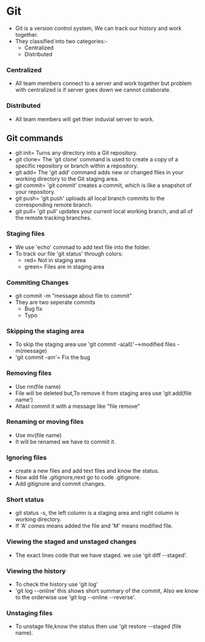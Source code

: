 # Git
- Git is a version control system, We can track our history and work together.
- They classified into two categories:- 
    - Centralized
    - Distributed
### Centralized 
- All team members connect to a server and work together but problem with centralized is if server goes down we cannot colaborate.
### Distributed
- All team members will get thier induvial server to work.
## Git commands
- git init= Turns any directory into a Git repository.
- git clone= The 'git clone' command is used to create a copy of a specific repository or branch within a repository.
- git add= The 'git add' command adds new or changed files in your working directory to the Git staging area.
- git commit= 'git commit' creates a commit, which is like a snapshot of your repository.
- git push= 'git push' uploads all local branch commits to the corresponding remote branch.
- git pull= 'git pull' updates your current local working branch, and all of the remote tracking branches.
### Staging files
- We use 'echo' commad to add text file into the folder.
- To track our file 'git status' through colors:
    - red= Not in staging area
    - green= Files are in staging area
### Commiting Changes
- git commit -m "message about file to commit"
- They are two seperate commits
    - Bug fix
    - Typo
### Skipping the staging area
- To skip the staging area use 'git commit -a(all)'-->modified files -m(message)
- 'git commit -am'= Fix the bug
### Removing files
- Use rm(file name)
- File will be deleted but,To remove it from staging area use 'git add(file name')
- Atlast commit it with a message like "file remove"
### Renaming or moving files
- Use mv(file name)
- It will be renamed we have to commit it.
### Ignoring files
- create a new files and add text files and know the status.
- Now add file .gitignore,next go to code .gitignore.
- Add gitignore and commit changes.
### Short status
- git status -s, the left column is a staging area and right column is working directory.
- If 'A' comes means added the file and 'M' means modified file.
### Viewing the staged and unstaged changes
- The exact lines code that we have staged. we use 'git diff --staged'.
### Viewing the history
- To check the history use 'git log'
- 'git log --online' this shows short summary of the commit, Also we know to the orderwise use 'git log --online --reverse'.
### Unstaging files
- To unstage file,know the status then use 'git restore --staged (file name).
